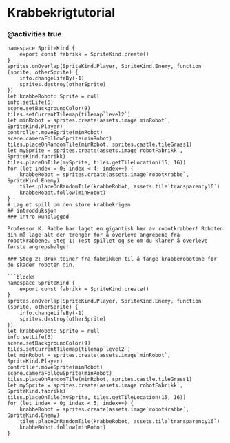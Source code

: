 # Krabbekrigtutorial
### @activities true

```template
namespace SpriteKind {
    export const fabrikk = SpriteKind.create()
}
sprites.onOverlap(SpriteKind.Player, SpriteKind.Enemy, function (sprite, otherSprite) {
    info.changeLifeBy(-1)
    sprites.destroy(otherSprite)
})
let krabbeRobot: Sprite = null
info.setLife(6)
scene.setBackgroundColor(9)
tiles.setCurrentTilemap(tilemap`level2`)
let minRobot = sprites.create(assets.image`minRobot`, SpriteKind.Player)
controller.moveSprite(minRobot)
scene.cameraFollowSprite(minRobot)
tiles.placeOnRandomTile(minRobot, sprites.castle.tileGrass1)
let mySprite = sprites.create(assets.image`robotFabrikk`, SpriteKind.fabrikk)
tiles.placeOnTile(mySprite, tiles.getTileLocation(15, 16))
for (let index = 0; index < 4; index++) {
    krabbeRobot = sprites.create(assets.image`robotKrabbe`, SpriteKind.Enemy)
    tiles.placeOnRandomTile(krabbeRobot, assets.tile`transparency16`)
    krabbeRobot.follow(minRobot)
}
# Lag et spill om den store krabbekrigen
## introdduksjon
### intro @unplugged

Professor K. Rabbe har laget en gigantisk hær av robotkrabber! Roboten din må lage alt den trenger for å overleve angrepene fra robotkrabbene. Steg 1: Test spillet og se om du klarer å overleve første angrepsbølge!

### Steg 2: Bruk teiner fra fabrikken til å fange krabberobotene før de skader roboten din.

```blocks
namespace SpriteKind {
    export const fabrikk = SpriteKind.create()
}
sprites.onOverlap(SpriteKind.Player, SpriteKind.Enemy, function (sprite, otherSprite) {
    info.changeLifeBy(-1)
    sprites.destroy(otherSprite)
})
let krabbeRobot: Sprite = null
info.setLife(6)
scene.setBackgroundColor(9)
tiles.setCurrentTilemap(tilemap`level2`)
let minRobot = sprites.create(assets.image`minRobot`, SpriteKind.Player)
controller.moveSprite(minRobot)
scene.cameraFollowSprite(minRobot)
tiles.placeOnRandomTile(minRobot, sprites.castle.tileGrass1)
let mySprite = sprites.create(assets.image`robotFabrikk`, SpriteKind.fabrikk)
tiles.placeOnTile(mySprite, tiles.getTileLocation(15, 16))
for (let index = 0; index < 5; index++) {
    krabbeRobot = sprites.create(assets.image`robotKrabbe`, SpriteKind.Enemy)
    tiles.placeOnRandomTile(krabbeRobot, assets.tile`transparency16`)
    krabbeRobot.follow(minRobot)
}
```


<script src="https://makecode.com/gh-pages-embed.js"></script><script>makeCodeRender("{{ site.makecode.home_url }}", "{{ site.github.owner_name }}/{{ site.github.repository_name }}");</script>

